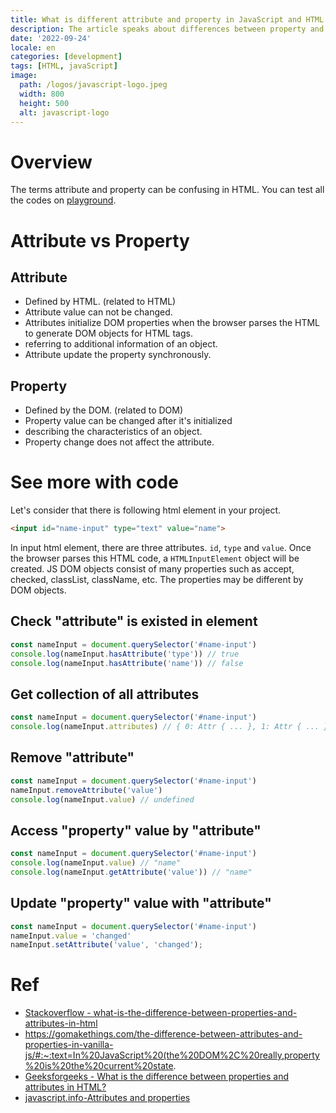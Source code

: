 ```yaml
---
title: What is different attribute and property in JavaScript and HTML
description: The article speaks about differences between property and attribute.
date: '2022-09-24'
locale: en
categories: [development]
tags: [HTML, javaScript]
image:
  path: /logos/javascript-logo.jpeg
  width: 800
  height: 500
  alt: javascript-logo
---
```

# Overview
The terms attribute and property can be confusing in HTML. You can test all the codes on [playground](https://playcode.io/javascript).

# Attribute vs Property
## Attribute
- Defined by HTML. (related to HTML)
- Attribute value can not be changed.
- Attributes initialize DOM properties when the browser parses the HTML to generate DOM objects for HTML tags.
- referring to additional information of an object.
- Attribute update the property synchronously.

## Property
- Defined by the DOM. (related to DOM)
- Property value can be changed after it's initialized
- describing the characteristics of an object.
- Property change does not affect the attribute.


# See more with code
Let's consider that there is following html element in your project.
```html
<input id="name-input" type="text" value="name">
```
In input html element, there are three attributes. ```id```, ```type``` and ```value```.
Once the browser parses this HTML code, a ```HTMLInputElement``` object will be created.
JS DOM objects consist of many properties such as accept, checked, classList, className, etc.
The properties may be different by DOM objects.

## Check "attribute" is existed in element
```javascript
const nameInput = document.querySelector('#name-input')
console.log(nameInput.hasAttribute('type')) // true
console.log(nameInput.hasAttribute('name')) // false
```

## Get collection of all attributes
```javascript
const nameInput = document.querySelector('#name-input')
console.log(nameInput.attributes) // { 0: Attr { ... }, 1: Attr { ... } }
```

## Remove "attribute"
```javascript
const nameInput = document.querySelector('#name-input')
nameInput.removeAttribute('value')
console.log(nameInput.value) // undefined
```

## Access "property" value by "attribute"
```javascript
const nameInput = document.querySelector('#name-input')
console.log(nameInput.value) // "name"
console.log(nameInput.getAttribute('value')) // "name"
```

## Update "property" value with "attribute"
```javascript
const nameInput = document.querySelector('#name-input')
nameInput.value = 'changed'
nameInput.setAttribute('value', 'changed');
```

# Ref
- [Stackoverflow - what-is-the-difference-between-properties-and-attributes-in-html](https://stackoverflow.com/questions/6003819/what-is-the-difference-between-properties-and-attributes-in-html)
- https://gomakethings.com/the-difference-between-attributes-and-properties-in-vanilla-js/#:~:text=In%20JavaScript%20(the%20DOM%2C%20really,property%20is%20the%20current%20state.
- [Geeksforgeeks - What is the difference between properties and attributes in HTML?](https://www.geeksforgeeks.org/what-is-the-difference-between-properties-and-attributes-in-html/)
- [javascript.info-Attributes and properties](https://javascript.info/dom-attributes-and-properties)

